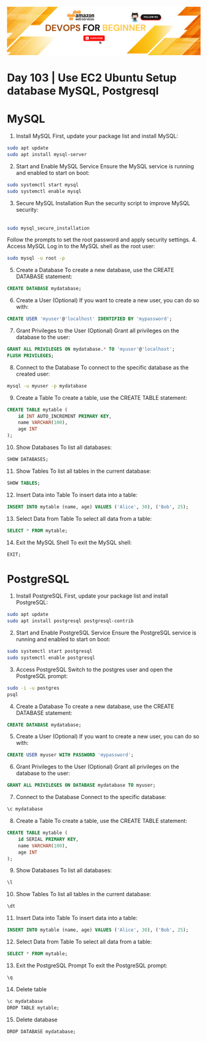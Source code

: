 ![Alt texts](../Images/p1.png)

# Day 103 | Use EC2 Ubuntu Setup database MySQL, Postgresql
# MySQL
1. Install MySQL
First, update your package list and install MySQL:

```bash
sudo apt update
sudo apt install mysql-server
```
2. Start and Enable MySQL Service
Ensure the MySQL service is running and enabled to start on boot:

```bash
sudo systemctl start mysql
sudo systemctl enable mysql
```
3. Secure MySQL Installation
Run the security script to improve MySQL security:
```bash

sudo mysql_secure_installation
```
Follow the prompts to set the root password and apply security settings.
4. Access MySQL
Log in to the MySQL shell as the root user:

```bash
sudo mysql -u root -p
```
5. Create a Database
To create a new database, use the CREATE DATABASE statement:

```sql
CREATE DATABASE mydatabase;
```
6. Create a User (Optional)
If you want to create a new user, you can do so with:

```sql
CREATE USER 'myuser'@'localhost' IDENTIFIED BY 'mypassword';
```
7. Grant Privileges to the User (Optional)
Grant all privileges on the database to the user:

```sql
GRANT ALL PRIVILEGES ON mydatabase.* TO 'myuser'@'localhost';
FLUSH PRIVILEGES;
```
8. Connect to the Database
To connect to the specific database as the created user:

```bash
mysql -u myuser -p mydatabase
```
9. Create a Table
To create a table, use the CREATE TABLE statement:

```sql
CREATE TABLE mytable (
    id INT AUTO_INCREMENT PRIMARY KEY,
    name VARCHAR(100),
    age INT
);
```
10. Show Databases
To list all databases:

```sql
SHOW DATABASES;
```
11. Show Tables
To list all tables in the current database:

```sql
SHOW TABLES;
```
12. Insert Data into Table
To insert data into a table:

```sql
INSERT INTO mytable (name, age) VALUES ('Alice', 30), ('Bob', 25);
```
13. Select Data from Table
To select all data from a table:

```sql
SELECT * FROM mytable;
```
14. Exit the MySQL Shell
To exit the MySQL shell:

```sql
EXIT;
```

# PostgreSQL
1. Install PostgreSQL
First, update your package list and install PostgreSQL:

```bash
sudo apt update
sudo apt install postgresql postgresql-contrib
```
2. Start and Enable PostgreSQL Service
Ensure the PostgreSQL service is running and enabled to start on boot:

```bash
sudo systemctl start postgresql
sudo systemctl enable postgresql
```
3. Access PostgreSQL
Switch to the postgres user and open the PostgreSQL prompt:

```bash
sudo -i -u postgres
psql
```
4. Create a Database
To create a new database, use the CREATE DATABASE statement:

```sql
CREATE DATABASE mydatabase;
```
5. Create a User (Optional)
If you want to create a new user, you can do so with:

```sql
CREATE USER myuser WITH PASSWORD 'mypassword';
```
6. Grant Privileges to the User (Optional)
Grant all privileges on the database to the user:

```sql
GRANT ALL PRIVILEGES ON DATABASE mydatabase TO myuser;
```
7. Connect to the Database
Connect to the specific database:

```bash
\c mydatabase
```
8. Create a Table
To create a table, use the CREATE TABLE statement:

```sql
CREATE TABLE mytable (
    id SERIAL PRIMARY KEY,
    name VARCHAR(100),
    age INT
);
```
9. Show Databases
To list all databases:

```sql
\l
```
10. Show Tables
To list all tables in the current database:

```sql
\dt
```
11. Insert Data into Table
To insert data into a table:

```sql
INSERT INTO mytable (name, age) VALUES ('Alice', 30), ('Bob', 25);
```
12. Select Data from Table
To select all data from a table:

```sql
SELECT * FROM mytable;
```
13. Exit the PostgreSQL Prompt
To exit the PostgreSQL prompt:

```sql
\q
```
14. Delete table
```css
\c mydatabase
DROP TABLE mytable;
```
15. Delete database
```css
DROP DATABASE mydatabase;
```
